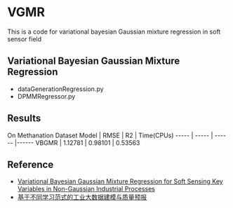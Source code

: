 # VGMR
This is a code for variational bayesian Gaussian mixture regression in soft sensor field
## Variational Bayesian Gaussian Mixture Regression
* dataGenerationRegression.py
* DPMMRegressor.py

## Results
On Methanation Dataset
 Model  | RMSE  | R2 | Time(CPUs)
 ----- | ----- | ------  |------
 VBGMR  | 1.12781 | 0.98101 | 0.53563

## Reference
* [Variational Bayesian Gaussian Mixture Regression for Soft Sensing Key Variables in Non-Gaussian Industrial Processes](https://ieeexplore.ieee.org/abstract/document/7498572)
* [基于不同学习范式的工业大数据建模与质量预报](https://kns.cnki.net/kcms/detail/detail.aspx?dbcode=CDFD&dbname=CDFDTEMP&filename=1021108380.nh&uniplatform=NZKPT&v=TyLAg%25mmd2FUTiEN%25mmd2FKr9Q%25mmd2FtuzVipfOhZJAX4awDA8Ad1mYF9ySYFhbgu5uO%25mmd2BFpHJD58y4)  
